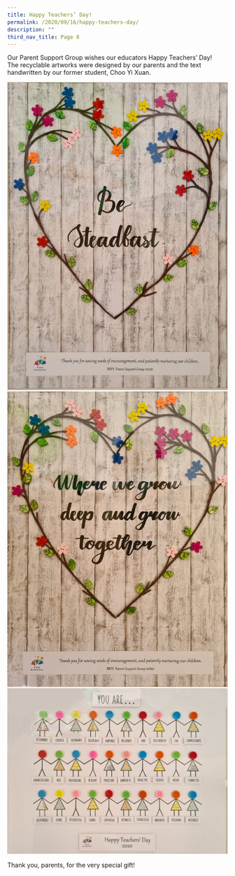 ```yaml
---
title: Happy Teachers’ Day!
permalink: /2020/09/16/happy-teachers-day/
description: ""
third_nav_title: Page 8
---
```

<p>Our Parent Support Group wishes our educators Happy Teachers&rsquo; Day!<br>The recyclable artworks were designed by our parents and the text handwritten by our former student, Choo Yi Xuan.</p>
<img src="/images/Be-Steadfast-732x1024.jpg"><br>
<img src="/images/Where-we-grew-deep_photo-764x1024.jpg"><br>
<img src="/images/You-Are-1024x770.jpg">
<p>Thank you, parents, for the very special gift!</p>